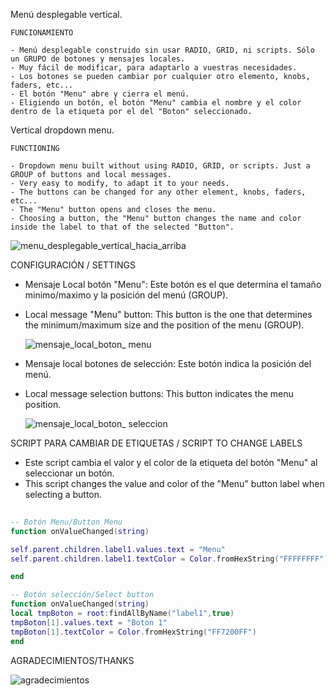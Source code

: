 Menú desplegable vertical.  
  
	FUNCIONAMIENTO  
	
	- Menú desplegable construido sin usar RADIO, GRID, ni scripts. Sólo un GRUPO de botones y mensajes locales.  
	- Muy fácil de modificar, para adaptarlo a vuestras necesidades. 
	- Los botones se pueden cambiar por cualquier otro elemento, knobs, faders, etc...
	- El botón "Menu" abre y cierra el menú.
	- Eligiendo un botón, el botón "Menu" cambia el nombre y el color dentro de la etiqueta por el del "Boton" seleccionado.  

Vertical dropdown menu.  
  
	FUNCTIONING  
	  
	- Dropdown menu built without using RADIO, GRID, or scripts. Just a GROUP of buttons and local messages.  
	- Very easy to modify, to adapt it to your needs. 
	- The buttons can be changed for any other element, knobs, faders, etc...
	- The "Menu" button opens and closes the menu.  
	- Choosing a button, the "Menu" button changes the name and color inside the label to that of the selected "Button". 
 
   ![menu_desplegable_vertical_hacia_arriba](https://user-images.githubusercontent.com/89609127/156645999-dbb7031a-d8bb-4fd2-a432-ed4dfcca9ee4.gif)  
  
  CONFIGURACIÓN / SETTINGS
	  
- Mensaje Local botón "Menu": Este botón es el que determina el tamaño minimo/maximo y la posición del menú (GROUP).  
- Local message "Menu" button: This button is the one that determines the minimum/maximum size and the position of the menu (GROUP). 
	
  ![mensaje_local_boton_ menu](https://user-images.githubusercontent.com/89609127/156649698-4e1a781f-da39-4f28-832c-96103c6a54a3.png)
  
- Mensaje local botones de selección: Este botón indica la posición del menú.  
- Local message selection buttons: This button indicates the menu position.
  
  ![mensaje_local_boton_ seleccion](https://user-images.githubusercontent.com/89609127/156649740-66e37f38-0ea5-4b49-a03e-8fd075c38422.png)

SCRIPT PARA CAMBIAR DE ETIQUETAS / SCRIPT TO CHANGE LABELS  
  
- Este script cambia el valor y el color de la etiqueta del botón "Menu" al seleccionar un botón.  
- This script changes the value and color of the "Menu" button label when selecting a button.  
  
```lua
    
-- Botón Menu/Button Menu
function onValueChanged(string)

self.parent.children.label1.values.text = "Menu"
self.parent.children.label1.textColor = Color.fromHexString("FFFFFFFF")

end

-- Botón selección/Select button  
function onValueChanged(string)
local tmpBoton = root:findAllByName("label1",true)
tmpBoton[1].values.text = "Boton 1"
tmpBoton[1].textColor = Color.fromHexString("FF7200FF")
end  
```  
  
AGRADECIMIENTOS/THANKS  
  
   ![agradecimientos](https://user-images.githubusercontent.com/89609127/156650468-343c9ea3-a064-4c75-9261-ff25180224e9.png)

